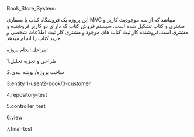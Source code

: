 Book_Store_System:

این پروژه یک فروشگاه کناب با معماری MVC میباشد که از سه موجودیت کاربر و مشتری و کتاب تشکیل شده است.
سیستم فروش کتاب که دارای دو کاربر فروشنده و مشتری است.فروشنده کار ثبت کتاب های موجود و مشتری کار ثبت اطلاعات شخصی و خرید کتاب را انجام میدهد.

مراحل انجام پروژه:

1.طراحی و تجزیه تحلیل

2.ساخت پروژه/ پوشه بندی



3.entity 1-user/2-book/3-customer

4.repository-test

5.controller_test

6.view

7.final-test






